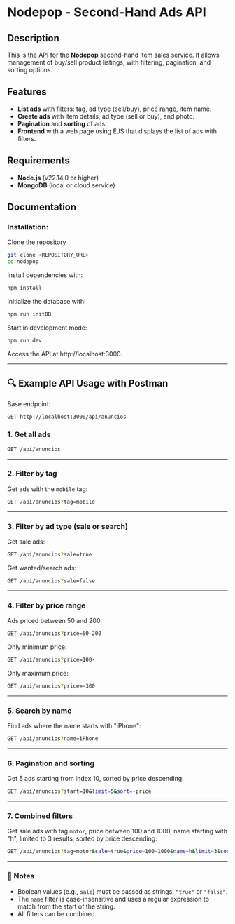 # Nodepop - Second-Hand Ads API

## Description

This is the API for the **Nodepop** second-hand item sales service. It allows management of buy/sell product listings, with filtering, pagination, and sorting options.

## Features

- **List ads** with filters: tag, ad type (sell/buy), price range, item name.
- **Create ads** with item details, ad type (sell or buy), and photo.
- **Pagination** and **sorting** of ads.
- **Frontend** with a web page using EJS that displays the list of ads with filters.

## Requirements

- **Node.js** (v22.14.0 or higher)
- **MongoDB** (local or cloud service)

## Documentation

### Installation:

Clone the repository

```sh
git clone <REPOSITORY_URL>
cd nodepop
```

Install dependencies with:

```sh
npm install
```

Initialize the database with:

```sh
npm run initDB
```

Start in development mode:

```sh
npm run dev
```

Access the API at http://localhost:3000.

---

## 🔍 Example API Usage with Postman

Base endpoint:

```sh
GET http://localhost:3000/api/anuncios
```

### 1. Get all ads

```sh
GET /api/anuncios
```

---

### 2. Filter by tag

Get ads with the `mobile` tag:

```sh
GET /api/anuncios?tag=mobile
```

---

### 3. Filter by ad type (sale or search)

Get sale ads:

```sh
GET /api/anuncios?sale=true
```

Get wanted/search ads:

```sh
GET /api/anuncios?sale=false
```

---

### 4. Filter by price range

Ads priced between 50 and 200:

```sh
GET /api/anuncios?price=50-200
```

Only minimum price:

```sh
GET /api/anuncios?price=100-
```

Only maximum price:

```sh
GET /api/anuncios?price=-300
```

---

### 5. Search by name

Find ads where the name starts with "iPhone":

```sh
GET /api/anuncios?name=iPhone
```

---

### 6. Pagination and sorting

Get 5 ads starting from index 10, sorted by price descending:

```sh
GET /api/anuncios?start=10&limit=5&sort=-price
```

---

### 7. Combined filters

Get sale ads with tag `motor`, price between 100 and 1000, name starting with "h", limited to 3 results, sorted by price descending:

```sh
GET /api/anuncios?tag=motor&sale=true&price=100-1000&name=h&limit=3&sort=-price
```

---

### 📌 Notes

- Boolean values (e.g., `sale`) must be passed as strings: `"true"` or `"false"`.
- The `name` filter is case-insensitive and uses a regular expression to match from the start of the string.
- All filters can be combined.
